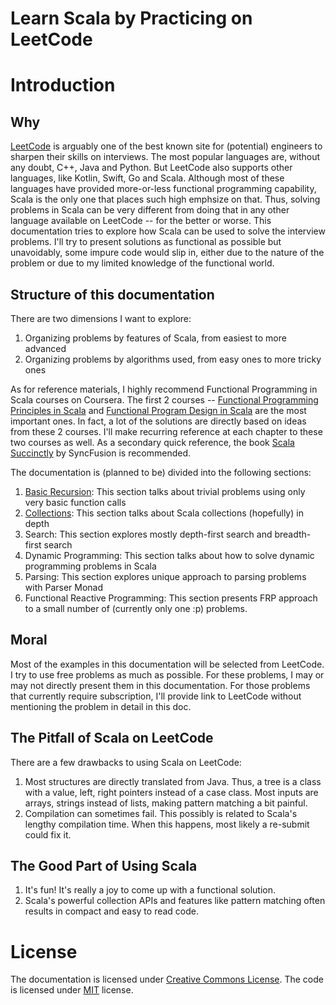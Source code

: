 Learn Scala by Practicing on LeetCode
===

# Introduction
## Why
[LeetCode](http://leetcode.com) is arguably one of the best known site for
(potential) engineers to sharpen their skills on interviews. The most popular
languages are, without any doubt, C++, Java and Python. But LeetCode also
supports other languages, like Kotlin, Swift, Go and Scala. Although most
of these languages have provided more-or-less functional programming
capability, Scala is the only one that places such high emphsize on that.
Thus, solving problems in Scala can be very different from doing that in
any other language available on LeetCode -- for the better or worse. This
documentation tries to explore how Scala can be used to solve the interview
problems. I'll try to present solutions as functional as possible but
unavoidably, some impure code would slip in, either due to the nature of the
problem or due to my limited knowledge of the functional world.

## Structure of this documentation
There are two dimensions I want to explore:

1. Organizing problems by features of Scala, from easiest to more advanced
2. Organizing problems by algorithms used, from easy ones to more tricky ones

As for reference materials, I highly recommend Functional Programming in Scala
courses on Coursera. The first 2 courses -- 
[Functional Programming Principles in Scala](https://www.coursera.org/learn/progfun1)
and [Functional Program Design in Scala](https://www.coursera.org/learn/progfun2)
are the most important ones. In fact, a lot of the solutions are directly
based on ideas from these 2 courses. I'll make recurring reference at each chapter
to these two courses as well. As a secondary quick reference, the book
[Scala Succinctly](https://www.syncfusion.com/ebooks/scala_succinctly) by SyncFusion
is recommended.

The documentation is (planned to be) divided into the following sections:

1. [Basic Recursion](basic-recursion.md): 
    This section talks about trivial problems using only very basic function calls
2. [Collections](collections.md): This section talks about Scala collections (hopefully) in depth
3. Search: This section explores mostly depth-first search and breadth-first search
4. Dynamic Programming: This section talks about how to solve dynamic programming problems in
   Scala
5. Parsing: This section explores unique approach to parsing problems with Parser Monad
6. Functional Reactive Programming: This section presents FRP approach to a small number of
   (currently only one :p) problems.

## Moral
Most of the examples in this documentation will be selected from LeetCode. I try to use
free problems as much as possible. For these problems, I may or may not directly present
them in this documentation. For those problems that currently require subscription, I'll
provide link to LeetCode without mentioning the problem in detail in this doc.

## The Pitfall of Scala on LeetCode
There are a few drawbacks to using Scala on LeetCode:
1. Most structures are directly translated from Java. Thus, a tree is a class with a value,
   left, right pointers instead of a case class. Most inputs are arrays, strings instead
   of lists, making pattern matching a bit painful.
2. Compilation can sometimes fail. This possibly is related to Scala's lengthy compilation time.
   When this happens, most likely a re-submit could fix it.

## The Good Part of Using Scala
1. It's fun! It's really a joy to come up with a functional solution.
2. Scala's powerful collection APIs and features like pattern matching often results in
   compact and easy to read code.

# License
The documentation is licensed under
[Creative Commons License](https://creativecommons.org/licenses/by/4.0/).
The code is licensed under [MIT](https://opensource.org/licenses/MIT) license.
